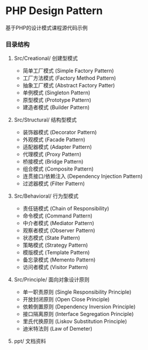 # PHP Design Pattern

基于PHP的设计模式课程源代码示例

### 目录结构

1. Src/Creational/ 创建型模式
    - 简单工厂模式 (Simple Factory Pattern)
    - 工厂方法模式 (Factory Method Pattern)
    - 抽象工厂模式 (Abstract Factory Patter)
    - 单例模式 (Singleton Pattern)
    - 原型模式 (Prototype Pattern)
    - 建造者模式 (Builder Pattern)
    
2. Src/Structural/ 结构型模式
    - 装饰器模式 (Decorator Pattern)
    - 外观模式 (Facade Pattern)
    - 适配器模式 (Adapter Pattern)
    - 代理模式 (Proxy Pattern)
    - 桥接模式 (Bridge Pattern)
    - 组合模式 (Composite Pattern)
    - 连贯接口/依赖注入 (Dependency Injection Pattern)
    - 过滤器模式 (Filter Pattern)
    
3. Src/Behavioral/ 行为型模式
    - 责任链模式 (Chain of Responsibility)
    - 命令模式 (Command Pattern)
    - 中介者模式 (Mediator Pattern)
    - 观察者模式 (Observer Pattern)
    - 状态模式 (State Pattern)
    - 策略模式 (Strategy Pattern)
    - 模版模式 (Template Pattern)
    - 备忘录模式 (Memento Pattern)
    - 访问者模式 (Visitor Pattern)
    
4. Src/Principle/ 面向对象设计原则
    - 单一职责原则 (Single Responsibility Principle)
    - 开放封闭原则 (Open Close Principle)
    - 依赖倒置原则 (Dependency Inversion Principle)
    - 接口隔离原则 (Interface Segregation Principle)
    - 里氏代换原则 (Liskov Substitution Principle)
    - 迪米特法则 (Law of Demeter)
    
5. ppt/ 文档资料


